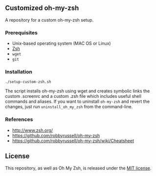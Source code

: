 ## Customized oh-my-zsh 

A repository for a custom oh-my-zsh setup.

### Prerequisites

* Unix-based operating system (MAC OS or Linux)
* [Zsh](http://www.zsh.org)
* `wget`
* `git`

### Installation

```
./setup-custom-zsh.sh
```

The script installs oh-my-zsh using wget and creates symbolic links the custom .screenrc and a custom .zsh file which includes useful shell commands and aliases. If you want to uninstall `oh-my-zsh` and revert the changes, just run `uninstall_oh_my_zsh` from the command-line.

### References

* http://www.zsh.org/
* https://github.com/robbyrussell/oh-my-zsh
* https://github.com/robbyrussell/oh-my-zsh/wiki/Cheatsheet

## License

This repository, as well as Oh My Zsh, is released under the [MIT license](LICENSE.txt).
